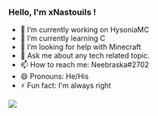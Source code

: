 ### Hello, I'm xNastouils !


- 🔭 I’m currently working on HysoniaMC
- 🌱 I’m currently learning C
- 🤔 I’m looking for help with Minecraft
- 💬 Ask me about any tech related topic.
- 📫 How to reach me: Neebraska#2702
- 😄 Pronouns: He/His
- ⚡ Fun fact: I'm always right


<img src="https://github-readme-stats.vercel.app/api?username=Neebraska&&show_icons=true&title_color=ffffff&icon_color=bb2acf&text_color=daf7dc&bg_color=151515">
